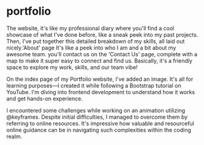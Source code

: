 # portfolio

The website, it's like my professional diary where you'll find a cool showcase of what I've done before, like a sneak peek into my past projects. Then, I've put together this detailed breakdown of my skills, all laid out nicely.'About' page It's like a peek into who I am and a bit about my awesome team. you'll contact us on the 'Contact Us' page, complete with a map to make it super easy to connect and find us. Basically, it's a friendly space to explore my work, skills, and our team vibe!

On the index page of my Portfolio website, I've added an image. It's all for learning purposes—I created it while following a Bootstrap tutorial on YouTube. I'm diving into frontend development to understand how it works and get hands-on experience.


I encountered some challenges while working on an animation utilizing @keyframes. Despite initial difficulties, I managed to overcome them by referring to online resources. It's impressive how valuable and resourceful online guidance can be in navigating such complexities within the coding realm.
